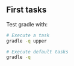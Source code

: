 ## First tasks

Test gradle with:

```bash
# Execute a task
gradle -q upper

# Execute default tasks
gradle -q
```

